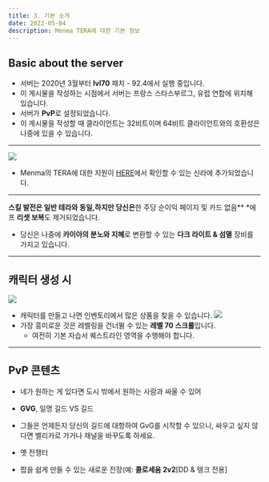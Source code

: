 ```yaml
---
title: 3. 기본 소개
date: 2022-05-04
description: Menma TERA에 대한 기본 정보
---
```

## Basic about the server

* 서버는 2020년 3월부터 **lvl70** 패치 - 92.4에서 실행 중입니다.
* 이 게시물을 작성하는 시점에서 서버는 프랑스 스타스부르그, 유럽 연합에 위치해 있습니다.
* 서버가 **PvP**로 설정되었습니다.
* 이 게시물을 작성할 때 클라이언트는 32비트이며 64비트 클라이언트와의 호환성은 나중에 있을 수 있습니다.
<hr/>

![](https://i.imgur.com/gCGwqNw.png) 
* Menma의 TERA에 대한 지원이 [HERE](https://kabedon.moongourd.com/)에서 확인할 수 있는 신라에 추가되었습니다.
<hr/>

**스킬 발전은 일반 테라와 동일,하지만 당신은**한 주당 순이익 페이지 및 카드 없음**
  *에프 **리셋 보복**도 제거되었습니다.

* 당신은 나중에 **카이아의 분노와 지혜**로 변환할 수 있는 **다크 라이트 & 섬멸** 장비를 가지고 있습니다.

<hr/>

## 캐릭터 생성 시
![](https://i.imgur.com/8duzTYv.png)
* 캐릭터를 만들고 나면 인벤토리에서 많은 상품을 찾을 수 있습니다.
![](https://i.imgur.com/DZXWDzm.png)
* 가장 흥미로운 것은 레벨링을 건너뛸 수 있는 **레벨 70 스크롤**입니다.
  * 여전히 기본 자습서 퀘스트라인 영역을 수행해야 합니다.

<hr/>

## PvP 콘텐츠

* 네가 원하는 게 있다면 도시 밖에서 원하는 사람과 싸울 수 있어
* **GVG**, 일명 길드 VS 길드 <br>
* 그들은 언제든지 당신의 길드에 대항하여 GvG를 시작할 수 있으니, 싸우고 싶지 않다면 벨리카로 가거나 채널을 바꾸도록 하세요.

* 옛 전쟁터
* 팝을 쉽게 만들 수 있는 새로운 전장(예: **콜로세움 2v2**[DD & 탱크 전용]






